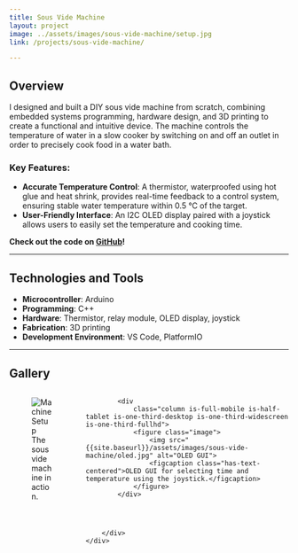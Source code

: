 ```yaml
---
title: Sous Vide Machine
layout: project
image: ../assets/images/sous-vide-machine/setup.jpg
link: /projects/sous-vide-machine/

---
```


## Overview

I designed and built a DIY sous vide machine from scratch, combining embedded systems programming, hardware design, and 3D printing to create a functional and intuitive device. The machine controls the temperature of water in a slow cooker by switching on and off an outlet in order to precisely cook food in a water bath.

<!-- One major challenge in controlling the temperature was the slow response time of water temperature to turning the power on or off. This resulted in large fluctuations of  (add stuff about the algorithm evolution and possibly Excel sheet graphs-->

### Key Features:
- **Accurate Temperature Control**: A thermistor, waterproofed using hot glue and heat shrink, provides real-time feedback to a control system, ensuring stable water temperature within 0.5 °C of the target.
- **User-Friendly Interface**: An I2C OLED display paired with a joystick allows users to easily set the temperature and cooking time.

**Check out the code on [GitHub](https://github.com/cvgjnh/sous-vide-machine)!**

---

## Technologies and Tools

- **Microcontroller**: Arduino
- **Programming**: C++
- **Hardware**: Thermistor, relay module, OLED display, joystick
- **Fabrication**: 3D printing
- **Development Environment**: VS Code, PlatformIO

---
<!-- ## Future Improvements

- Experiment with using 
--- -->

## Gallery

<section class="section">
    <div class="container">
        <div class="columns is-multiline is-custom-gapless">
            <div
                class="column is-full-mobile is-half-tablet is-one-third-desktop is-one-third-widescreen is-one-third-fullhd">
                <figure class="image">
                    <img src="{{site.baseurl}}/assets/images/sous-vide-machine/setup.jpg"
                        alt="Machine Setup">
                    <figcaption class="has-text-centered">The sous vide machine in action.</figcaption>
                </figure>
            </div>

            <div 
                class="column is-full-mobile is-half-tablet is-one-third-desktop is-one-third-widescreen is-one-third-fullhd">
                <figure class="image">
                    <img src="{{site.baseurl}}/assets/images/sous-vide-machine/oled.jpg" alt="OLED GUI">
                    <figcaption class="has-text-centered">OLED GUI for selecting time and temperature using the joystick.</figcaption>
                </figure>
            </div>

  
        
       
        </div>
    </div>
</section>
